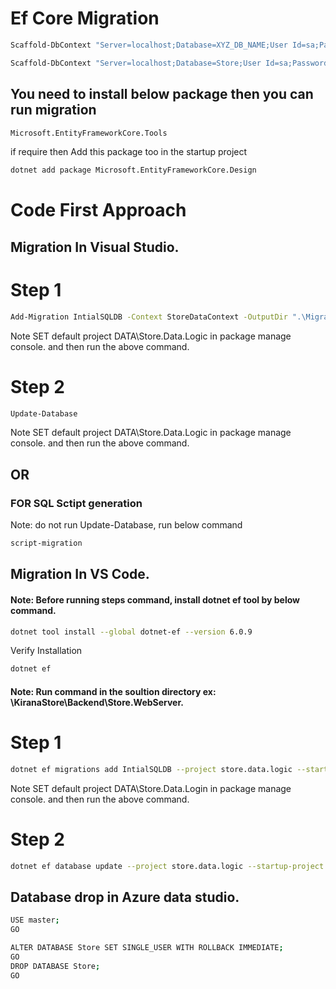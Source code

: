 # Ef Core Migration
```bash
Scaffold-DbContext "Server=localhost;Database=XYZ_DB_NAME;User Id=sa;Password=XYZ;" Microsoft.EntityFrameworkCore.SqlServer -OutputDir 'D:\Deepak_Keshri' -Tables [SCHEMA].[TABLE_NAME] -f
```

```bash
Scaffold-DbContext "Server=localhost;Database=Store;User Id=sa;Password=MsSqlServer;" Microsoft.EntityFrameworkCore.SqlServer -OutputDir 'D:\dkeshri\Model' -Tables [dbo].[USERS] -f
```
## You need to install below package then you can run migration 

```bash
Microsoft.EntityFrameworkCore.Tools
```
if require then Add this package too in the startup project
```bash
dotnet add package Microsoft.EntityFrameworkCore.Design

```
# Code First Approach


## Migration In Visual Studio.
# Step 1
```bash
Add-Migration IntialSQLDB -Context StoreDataContext -OutputDir ".\Migrations\SQL"
```
Note SET default project DATA\Store.Data.Logic in package manage console. and then run the above command.
# Step 2
```bash
Update-Database
```
Note SET default project DATA\Store.Data.Logic in package manage console. and then run the above command.

## OR

### FOR SQL Sctipt generation
Note: do not run Update-Database, run below command

```bash
script-migration
```

## Migration In VS Code.

#### Note: Before running steps command, install dotnet ef tool by below command.

```bash
dotnet tool install --global dotnet-ef --version 6.0.9
```
Verify Installation
```bash
dotnet ef
```

#### Note: Run command in the soultion directory ex: \KiranaStore\Backend\Store.WebServer.
# Step 1
```bash
dotnet ef migrations add IntialSQLDB --project store.data.logic --startup-project store.webapi -o ".\Migrations\SQL"
```
Note SET default project DATA\Store.Data.Login in package manage console. and then run the above command.
# Step 2
```bash
dotnet ef database update --project store.data.logic --startup-project store.webapi
```


## Database drop in Azure data studio.
```bash
USE master;
GO

ALTER DATABASE Store SET SINGLE_USER WITH ROLLBACK IMMEDIATE;
GO
DROP DATABASE Store;
GO
```
